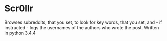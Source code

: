 # Scr0llr
Browses subreddits, that you set, to look for key words, that you set, and - if instructed - logs the usernames of the authors who wrote the post. Written in python 3.4.4
